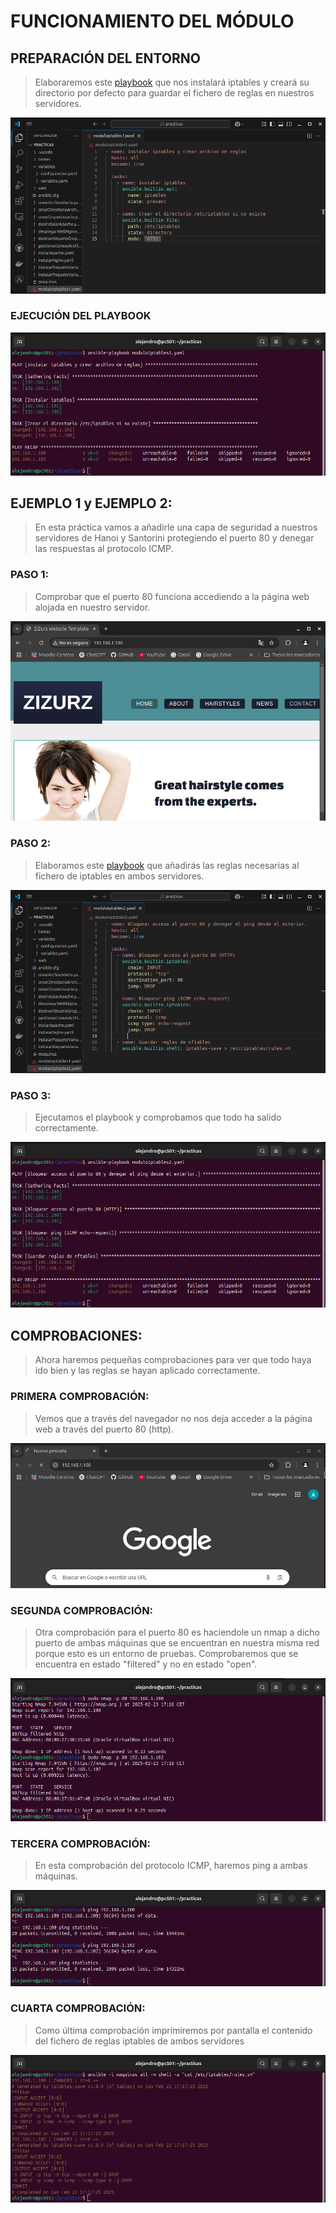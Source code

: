 # FUNCIONAMIENTO DEL MÓDULO

## PREPARACIÓN DEL ENTORNO

> Elaboraremos este [playbook](moduloIptables1.yaml) que nos instalará iptables y creará su directorio por defecto para guardar el fichero de reglas en nuestros servidores.

![Playbook entorno](img/entorno.png)

### EJECUCIÓN DEL PLAYBOOK

![Playbook entorno](img/entorno1.png)

## EJEMPLO 1 y EJEMPLO 2:
> En esta práctica vamos a añadirle una capa de seguridad a nuestros servidores de Hanoi y Santorini protegiendo el puerto 80 y denegar las respuestas al protocolo ICMP.

### PASO 1:
> Comprobar que el puerto 80 funciona accediendo a la página web alojada en nuestro servidor.

![Comprobación](img/paso1.png)

### PASO 2:
> Elaboramos este [playbook](moduloIptables2.yaml) que añadirás las reglas necesarias al fichero de iptables en ambos servidores.

![Playbook iptables](img/paso2.png)

### PASO 3:
> Ejecutamos el playbook y comprobamos que todo ha salido correctamente.

![Ejecución playbook](img/paso3.png)

## COMPROBACIONES:
> Ahora haremos pequeñas comprobaciones para ver que todo haya ido bien y las reglas se hayan aplicado correctamente.

### PRIMERA COMPROBACIÓN:
> Vemos que a través del navegador no nos deja acceder a la página web a través del puerto 80 (http).

![Primera comprobación](img/comprobacion1.png)

### SEGUNDA COMPROBACIÓN:
> Otra comprobación para el puerto 80 es haciendole un nmap a dicho puerto de ambas máquinas que se encuentran en nuestra misma red porque esto es un entorno de pruebas. Comprobaremos que se encuentra en estado "filtered" y no en estado "open".

![Segunda comprobación](img/comprobacion2.png)

### TERCERA COMPROBACIÓN:
> En esta comprobación del protocolo ICMP, haremos ping a ambas máquinas.

![Tercera comprobación](img/comprobacion3.png)

### CUARTA COMPROBACIÓN:
> Como última comprobación imprimiremos por pantalla el contenido del fichero de reglas iptables de ambos servidores

![Cuarta comprobación](img/comprobacion4.png)




